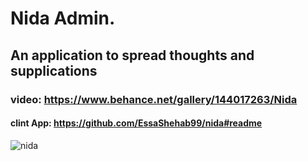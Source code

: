 # Nida Admin.

## An application to spread thoughts and supplications
### video: https://www.behance.net/gallery/144017263/Nida
#### clint App: https://github.com/EssaShehab99/nida#readme


![nida](https://user-images.githubusercontent.com/80629705/189707465-f7a31b07-d7a9-4da5-bb35-7dfba7dbb362.png)
